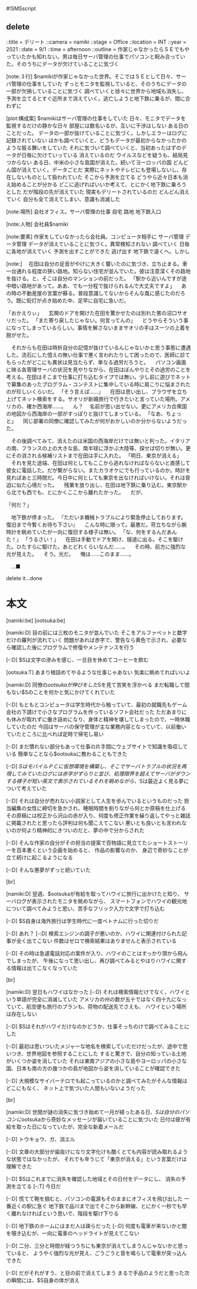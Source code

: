 #!SMSscript

## delete

::title = デリート
::camera = namiki
::stage = Office
::location = INT
::year = 2021
::date = 9/1
::time = afternoon
::outline = 作家じゃなかったらＳＥでもやっていたかも知れない。男は毎日サーバ管理の仕事でパソコンと睨み合っていた。そのうちにデータが欠けていることに気づく

[note:３行]
$namikiが作家じゃなかった世界。そこではＳＥとして日々、サーバ管理の仕事をしていた
ずっとモニタを監視していると、そのうちにデータの一部が欠損していることに気づく
調べていくと徐々に世界から地域も消失し、予測を立てるとすぐ近所まで消えていく。逃亡しようと地下鉄に乗るが、間に合わずに

[plot:構成案]
$namikiはサーバ管理の仕事をしていた
日々、モニタでデータを監視するだけの静かな日々
部屋には数名いるが、互いに干渉はしない
ある日のことだった。
データの一部が抜けていることに気づく。しかしエラーはログに記録されていない
ほかも調べていくと、どうもデータが最初からなかったかのような振る舞いをしていた
それに気づいて調べていくと、当初あったはずのデータが日毎に欠けていっている
消えているのだ
ウイルスなどを疑うも、結局見つからない
ある日、中米の小さな島国が消えた。続いてヨーロッパの国
どんどん国が消えていく。データごとだ
実際にネットやテレビにも登場しないし、存在しないものとして扱われていた
そこから予測を立てる
どうやら近々日本も消え始めることが分かる
どこに逃げればいいか考えて、とにかく地下鉄に乗ろうとした
だが階段の先が消えていた
現実もデリートされているのだ
どんどん消えていく
自分も全て消えてしまい、意識も消滅した

[note:場所]
会社オフィス。サーバ管理の仕事
自宅
路地
地下鉄入口

[note:人物]
会社員$namiki

[note:要素]
作家をしていなかったら会社員。コンピュータ相手に
サーバ管理
データ管理
データが消えていることに気づく。異常検知されない
調べていく
日毎に各地が消えていく
予測を出すことができた
逃げ出す
地下鉄で遠くへ。しかし

[note:]
　在田は自分の足音がやけに大きく響いたのに気づき、立ち止まる。車一台通れる程度の狭い路地。知らない住宅が並んでいた。彼は注意深くその路地を抜ける。と、そこは自分のマンションの前だった。
「駅から近いんですが途中暗い路地があって。ああ、でも一分程で抜けられるんで大丈夫ですよ」
　あの時の不動産屋の言葉が蘇る。普段意識してないからそんな風に感じたのだろう。既に街灯が点き始めた中、足早に自宅に急いだ。

「おかえりぃ」
　玄関のドアを開けた在田を驚かせたのは別れた筈の沼口サオリだった。
「また寄り戻したじゃない。何言ってんの」
　どうやらそういう事になってしまっているらしい。事情を解さないままサオリの手はスーツの上着を脱がせた。

　それからも在田は時折自分の記憶が抜けているんじゃないかと思う事態に遭遇した。流石にした憶えの無い仕事で悪く言われたりして困ったので、医師に診てもらったがどこにも異状は見当たらず、単なる過労だろうと。
　パソコン画面に映る各管理サーバの状況を見やりながら、在田はぼんやりとその過労のことを考える。在田はそこまで仕事に打ち込むタイプでは無い。少し前に遊びでネットで募集のあったプログラム・コンテストに集中している時に肩こりに悩まされたのが珍しいくらいだ。
「そう言えば……」
　在田は思い出し、ブラウザを立ち上げてネット検索をする。サオリが新婚旅行で行きたいと言っていた場所。アメリカの、確か西海岸……。
　ん？
　名前が思い出せない。更にアメリカ合衆国の地図から西海岸の一部がすっぽりと抜けてしまっている。
「なあ、ちょっと」
　同じ部署の同僚に確認してみたが何がおかしいのか分からないようだった。

　その後調べてみて、消えたのは米国の西海岸だけでは無いと判った。イタリアの南、フランスの上の大きな島、南半球に浮かぶ大陸等、探せば切りが無い。更にその消される候補リストまで在田は手に入れた。
「明日、東京が消える」
　それを見た途端、在田は何としてもここから逃れなければならないと直感して彼女に電話した。だが繋がらない。またカラオケにでも行っているのか。時計を見ればあと三時間だ。今日中に何としても東京を出なければいけない。それは脅迫に似た心境だった。
　残業を放り出し、在田は地下鉄に乗り込む。東京駅から北でも西でも、とにかくここから離れたかった。
　だが、

「何だ？」

　地下鉄が停まった。
『ただいま機械トラブルにより緊急停止しております。復旧まで今暫くお待ち下さい』
　こんな時に限って。最悪だ。苛立ちながら腕時計を眺めていたが一向に復旧する様子は無い。
「な、何をするんだあんた！」
「うるさい！」
　在田は手動でドアを開け、隧道に出る。そこを駆けた。ひたすらに駆けた。あとどれくらいなんだ……。
　その時、前方に強烈な光が見えた。
　そう。光だ。
　俺は……このまま……。

　...■

delete it...done


# 本文

[namiki:be]
[ootsuka:be]

[namiki:D]
目の前には三枚のモニタが並んでいた
そこをアルファベットと数字だけの羅列が流れていく
問題があれば赤字で、警告なら黄色で示され、必要なら確認した後にプログラムで修復やメンテナンスを行う

[-:D]
$Sは文字の滲みを感じ、一旦目を休めてコーヒーを飲む

[ootsuka:T]
あまり根詰めてやるような仕事じゃあない
気楽に眺めてればいいよ

[namiki:D]
同僚の$ootsukaが伸びをした$Sを見て苦笑を浮かべる
まだ転職して間もない$Sのことを何かと気にかけてくれていた

[-:D]
もともとコンピュータは学生時代から触っていて、最初の就職先もゲーム会社の下請けで小さなプログラムを作っているソフト会社だった
ただあまりにも休みが取れずに働き詰めになり、身体と精神を壊してしまったので、一時休職していたのだ
今回はサーバの保守管理が主な業務内容となっていて、以前働いていたところに比べれば定時で帰宅し易い

[-:D]
まだ慣れない部分もあって仕事の片手間にウェブサイトで知識を吸収している
簡単なことなら$ootsukaに教わることもできた

[-:D]
$SはモバイルＰＣに仮想環境を構築し、そこでサーバトラブルの状況を再現してみていた
ログには赤字がずらりと並び、処理限界を超えてサーバがダウンする様子が短い英文で表示されている
それを眺めながら、$Sは最近よく見る夢について考えていた

[-:D]
それは自分が売れない小説家として人生を歩んでいるというものだった
担当編集の女性に締切を急かされ、睡眠時間を削りながら何とか原稿を仕上げる
その原稿には校正から沢山の赤が入り、何度も修正作業を繰り返してやっと雑誌に掲載されたと思ったら評判は何も聞こえてこない
悪いとも良いとも言われないのが何より精神的にきついのだと、夢の中で分からされた

[-:D]
そんな作家の自分がその担当の提案で百物語に見立てたショートストーリーを百本書くという企画を始めると、
作品の影響なのか、
身辺で奇妙なことが立て続けに起こるようになる

[-:D]
そんな悪夢がずっと続いていた

[br]

[namiki:D]
翌週、$ootsukaが有給を取ってハワイに旅行に出かけたと知り、
サーバログが表示されたモニタを眺めながら、
スマートフォンでハワイの観光地について調べてみようと思い、苦手なフリック入力で文字で打ち込む

[-:D]
$S自身は海外旅行は学生時代に一度ベトナムに行った切りだ

[-:D]
あれ？
[-:D]
検索エンジンの調子が悪いのか、ハワイに関連付けられた記事が全く出てこない
件数はゼロで検索結果はありませんと表示されている

[-:D]
その時は急遽電話対応の案件が入り、ハワイのことはすっかり頭から飛んでしまったが、
午後になって思い出し、再び調べてみるとやはりハワイに関する情報は出てこなくなっていた

[br]

[namiki:D]
翌日もハワイはなかった
[-:D]
それは検索情報だけでなく、ハワイという単語が完全に消滅していた
アメリカの州の数が五十ではなく四十九になっていて、航空便も旅行のプランも、荷物の配送先でさえも、
ハワイという場所は存在しない

[-:D]
$Sはそれがハワイだけなのかどうか、仕事そっちのけで調べてみることにした

[-:D]
最初は思いついたメジャーな地名を検索していただけだったが、途中で思いつき、世界地図を参照することにした
すると驚きで、自分の知っている土地がいくつか姿を消していた
それは東南アジアの小さな島やヨーロッパの小さな国、日本も南の方の幾つかの島が地図から姿を消していることが確認できた

[-:D]
大規模なサイバーテロでも起こっているのかと調べてみたがそんな情報はどこにもなく、
ネット上で気づいた人間もいないようだった

[br]

[namiki:D]
世間が謎の消失に気づき始めて一月が経ったある日、$Sは自分のパソコンに$ootsukaから奇妙なメッセージが届いていることに気づいた
日付は彼が有給を取った日になっていたが、完全な新着メールだ

[-:D]
トウキョウ、ガ、消エル

[-:D]
文章の大部分が歯抜けになり文字化けも酷くとても内容が読み取れるような状態ではなかったが、
それでも辛うじて「東京が消える」という言葉だけは理解できた

[-:D]
$Sはこれまでに消失を確認した地域とその日付をデータにし、
消失の予測を立てる
[-:T]
今日だ

[-:D]
慌てて鞄を掴むと、パソコンの電源もそのままにオフィスを飛び出した
一番近くの駅に急ぐ
地下鉄で品川まで出てそこから新幹線、とにかく一秒でも早く離れなければという思いで、階段を駆け下りる

[-:D]
地下鉄のホームにはまだ人は疎らだった
[-:D]
何度も電車が来ないかと闇を覗き込むが、一向に電車のヘッドライトが見えてこない

[-:D]
二分、三分と時間が経つうちにも東京が消えてしまうんじゃないかと思っていると、
ようやく強烈な光が見え、ごうごうと音を鳴らして電車が突っ込んできた

[-:D]
だがそれがすう、と目の前で消えてしまう
まるで手品のようだと思った次の瞬間には、$S自身の体が消え

